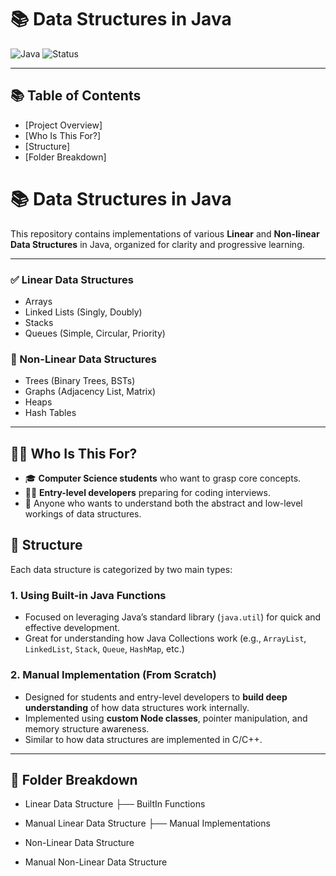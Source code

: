 # 📚 Data Structures in Java

![Java](https://img.shields.io/badge/language-Java-orange)
![Status](https://img.shields.io/badge/status-learning-blue)

---

## 📚 Table of Contents

- [Project Overview]
- [Who Is This For?]
- [Structure]
- [Folder Breakdown]



# 📚 Data Structures in Java

This repository contains implementations of various **Linear** and **Non-linear Data Structures** in Java, organized for clarity and progressive learning.

---

### ✅ Linear Data Structures
- Arrays
- Linked Lists (Singly, Doubly)
- Stacks
- Queues (Simple, Circular, Priority)

### 🌲 Non-Linear Data Structures
- Trees (Binary Trees, BSTs)
- Graphs (Adjacency List, Matrix)
- Heaps
- Hash Tables

---

## 👨‍💻 Who Is This For?

- 🎓 **Computer Science students** who want to grasp core concepts.
- 👩‍💻 **Entry-level developers** preparing for coding interviews.
- 📖 Anyone who wants to understand both the abstract and low-level workings of data structures.

## 🔖 Structure

Each data structure is categorized by two main types:

### 1. Using Built-in Java Functions
- Focused on leveraging Java’s standard library (`java.util`) for quick and effective development.
- Great for understanding how Java Collections work (e.g., `ArrayList`, `LinkedList`, `Stack`, `Queue`, `HashMap`, etc.)

### 2. Manual Implementation (From Scratch)
- Designed for students and entry-level developers to **build deep understanding** of how data structures work internally.
- Implemented using **custom Node classes**, pointer manipulation, and memory structure awareness.
- Similar to how data structures are implemented in C/C++.

---

## 📂 Folder Breakdown

- Linear Data Structure 
├── BuiltIn Functions
- Manual Linear Data Structure
├── Manual Implementations
- Non-Linear Data Structure

- Manual Non-Linear Data Structure


